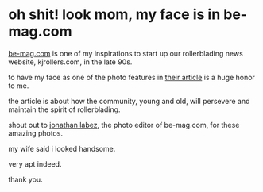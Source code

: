 # oh shit! look mom, my face is in be-mag.com

[be-mag.com](https://be-mag.com) is one of my inspirations to start up our rollerblading news website, kjrollers.com, in the late 90s. 

to have my face as one of the photo features in [their article](https://www.be-mag.com/article/faces-of-winterclash-day-ii/) is a huge honor to me.

the article is about how the community, young and old, will persevere and maintain the spirit of rollerblading.

shout out to [jonathan labez](https://instagram.com/jmlabez), the photo editor of be-mag.com, for these amazing photos. 

my wife said i looked handsome. 

very apt indeed.

thank you.
